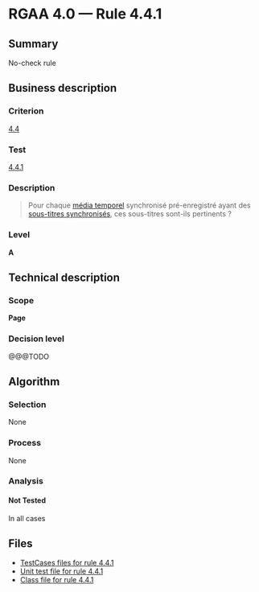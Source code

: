 # RGAA 4.0 — Rule 4.4.1

## Summary

No-check rule

## Business description

### Criterion

[4.4](https://www.numerique.gouv.fr/publications/rgaa-accessibilite/methode/criteres/#crit-4-4)

### Test

[4.4.1](https://www.numerique.gouv.fr/publications/rgaa-accessibilite/methode/criteres/#test-4-4-1)

### Description

> Pour chaque [média temporel](https://www.numerique.gouv.fr/publications/rgaa-accessibilite/methode/glossaire/#media-temporel-type-son-video-et-synchronise) synchronisé pré-enregistré ayant des [sous-titres synchronisés](https://www.numerique.gouv.fr/publications/rgaa-accessibilite/methode/glossaire/#sous-titres-synchronises-objet-multimedia), ces sous-titres sont-ils pertinents ?

### Level

**A**


## Technical description

### Scope

**Page**

### Decision level

@@@TODO


## Algorithm

### Selection

None

### Process

None

### Analysis

#### Not Tested

In all cases


## Files

- [TestCases files for rule 4.4.1](https://gitlab.com/asqatasun/Asqatasun/-/tree/v5/rules/rules-rgaa4.0/src/test/resources/testcases/rgaa40/Rgaa40Rule040401/)
- [Unit test file for rule 4.4.1](https://gitlab.com/asqatasun/Asqatasun/-/blob/v5/rules/rules-rgaa4.0/src/test/java/org/asqatasun/rules/rgaa40/Rgaa40Rule040401Test.java)
- [Class file for rule 4.4.1](https://gitlab.com/asqatasun/Asqatasun/-/blob/v5/rules/rules-rgaa4.0/src/main/java/org/asqatasun/rules/rgaa40/Rgaa40Rule040401.java)


